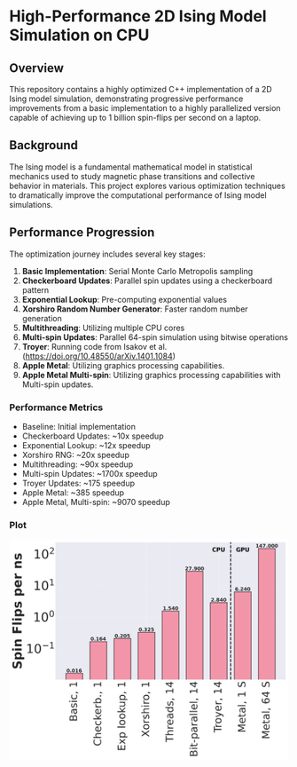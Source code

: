 # High-Performance 2D Ising Model Simulation on CPU

## Overview

This repository contains a highly optimized C++ implementation of a 2D Ising model simulation, demonstrating progressive performance improvements from a basic implementation to a highly parallelized version capable of achieving up to 1 billion spin-flips per second on a laptop.

## Background

The Ising model is a fundamental mathematical model in statistical mechanics used to study magnetic phase transitions and collective behavior in materials. This project explores various optimization techniques to dramatically improve the computational performance of Ising model simulations.

## Performance Progression

The optimization journey includes several key stages:

1. **Basic Implementation**: Serial Monte Carlo Metropolis sampling
2. **Checkerboard Updates**: Parallel spin updates using a checkerboard pattern
3. **Exponential Lookup**: Pre-computing exponential values
4. **Xorshiro Random Number Generator**: Faster random number generation
5. **Multithreading**: Utilizing multiple CPU cores
6. **Multi-spin Updates**: Parallel 64-spin simulation using bitwise operations
7. **Troyer**: Running code from Isakov et al. (https://doi.org/10.48550/arXiv.1401.1084)
8. **Apple Metal**: Utilizing graphics processing capabilities.
9. **Apple Metal Multi-spin**: Utilizing graphics processing capabilities with Multi-spin updates.

### Performance Metrics

- Baseline: Initial implementation
- Checkerboard Updates: ~10x speedup
- Exponential Lookup: ~12x speedup
- Xorshiro RNG: ~20x speedup
- Multithreading: ~90x speedup
- Multi-spin Updates: ~1700x speedup
- Troyer Updates: ~175 speedup
- Apple Metal: ~385 speedup
- Apple Metal, Multi-spin: ~9070 speedup

### Plot
![Ising Model Performance Optimization Progress](ising_optimization_progress.png)

